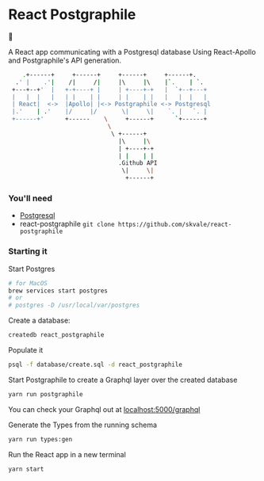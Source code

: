 # React Postgraphile

:construction:

A React app communicating with a Postgresql database
Using React-Apollo and Postgraphile's API generation.

```sh
    .+------+     +------+     +------+     +------+.
  .' |    .'|    /|     /|     |\     |\    |`.    | `.
 +---+--+'  |   +-+----+ |     | +----+-+   |  `+--+---+
 |   |  |   |   | |    | |     | |    | |   |   |  |   |
 | React|  <->  |Apollo| |<-> Postgraphile <-> Postgresql
 |.'    | .'    |/     |/       \|     \|    `. |   `. |
 +------+'      +------    \     +------+      `+------+
                            \
                             \ +------+
                               |\     |\
                               | +----+-+
                               | |    | |
                               .Github API
                                \|     \|
                                 +------+
```

### You'll need

* [Postgresql](https://www.postgresql.org/download/)
* react-postgraphile `git clone https://github.com/skvale/react-postgraphile`

### Starting it

Start Postgres

```sh
# for MacOS
brew services start postgres
# or
# postgres -D /usr/local/var/postgres
```

Create a database:

```sh
createdb react_postgraphile
```

Populate it

```sh
psql -f database/create.sql -d react_postgraphile
```

Start Postgraphile to create a Graphql layer over the created database

```sh
yarn run postgraphile
```

You can check your Graphql out at [localhost:5000/graphql](http://localhost:5000/graphql)

Generate the Types from the running schema

```sh
yarn run types:gen
```

Run the React app in a new terminal

```sh
yarn start
```
